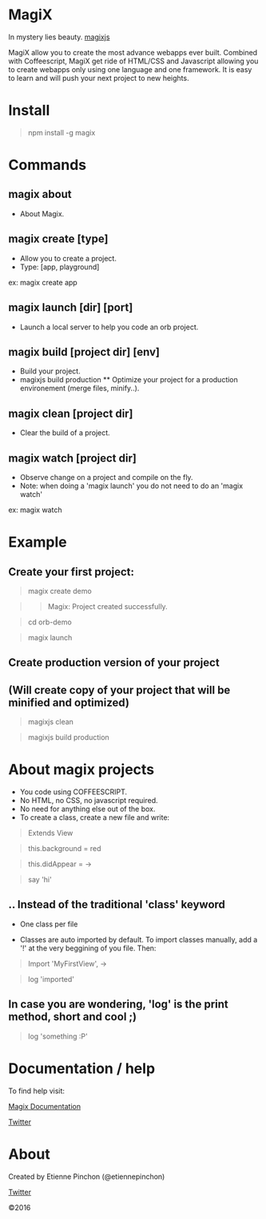 # MagiX

In mystery lies beauty. 
[magixjs](https://magixjs.com)

MagiX allow you to create the most advance webapps ever built.
Combined with Coffeescript, MagiX get ride of HTML/CSS and Javascript allowing you to create webapps only using one language and one framework. It is easy to learn and will push your next project to new heights.

# Install

> npm install -g magix

# Commands

## magix about

* About Magix.

## magix create [type]

* Allow you to create a project.
* Type: [app, playground]

ex: magix create app

## magix launch [dir] [port]

* Launch a local server to help you code an orb project.

## magix build [project dir] [env]

* Build your project.
* magixjs build production
** Optimize your project for a production environement (merge files, minify..).

## magix clean [project dir]

* Clear the build of a project.

## magix watch [project dir]

* Observe change on a project and compile on the fly.
* Note: when doing a 'magix launch' you do not need to do an 'magix watch'

ex: magix watch


# Example

## Create your first project:

> magix create demo

> > Magix: Project created successfully.

> cd orb-demo

> magix launch

## Create production version of your project
## (Will create copy of your project that will be minified and optimized)

> magixjs clean

> magixjs build production

# About magix projects

* You code using COFFEESCRIPT.
* No HTML, no CSS, no javascript required.
* No need for anything else out of the box.
* To create a class, create a new file and write: 

> Extends View

> this.background = red

> this.didAppear = ->

> 	say 'hi'

## .. Instead of the traditional 'class' keyword

* One class per file

* Classes are auto imported by default. 
To import classes manually, add a '!' at the very beggining of you file.
Then:
> Import 'MyFirstView', ->

> log 'imported'

## In case you are wondering, 'log' is the print method, short and cool ;)

> log 'something :P'

# Documentation / help

To find help visit:

[Magix Documentation](https://magixjs.com/learn)

[Twitter](https://twitter.com/magixjs)

# About
Created by Etienne Pinchon (@etiennepinchon)

[Twitter](https://twitter.com/etiennepinchon)

©2016